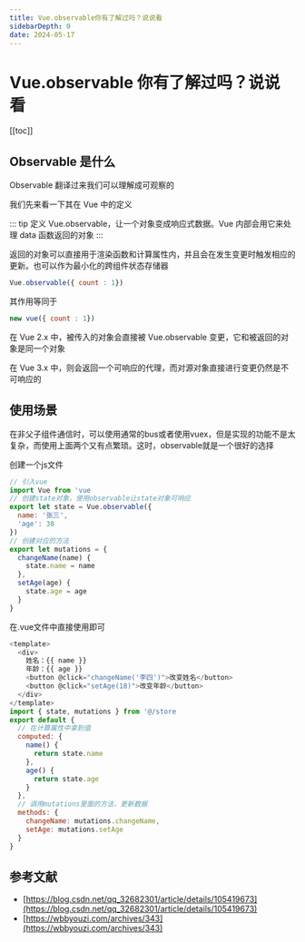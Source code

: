 ```yaml
---
title: Vue.observable你有了解过吗？说说看
sidebarDepth: 0
date: 2024-05-17
---
```


# Vue.observable 你有了解过吗？说说看

[[toc]]

## Observable 是什么

Observable 翻译过来我们可以理解成可观察的

我们先来看一下其在 Vue 中的定义

::: tip 定义
Vue.observable，让一个对象变成响应式数据。Vue 内部会用它来处理 data 函数返回的对象
:::

返回的对象可以直接用于渲染函数和计算属性内，并且会在发生变更时触发相应的更新。也可以作为最小化的跨组件状态存储器

```js
Vue.observable({ count : 1})
```

其作用等同于

```js
new vue({ count : 1})
```

在 Vue 2.x 中，被传入的对象会直接被 Vue.observable 变更，它和被返回的对象是同一个对象

在 Vue 3.x 中，则会返回一个可响应的代理，而对源对象直接进行变更仍然是不可响应的

## 使用场景

在非父子组件通信时，可以使用通常的bus或者使用vuex，但是实现的功能不是太复杂，而使用上面两个又有点繁琐。这时，observable就是一个很好的选择

创建一个js文件

```js
// 引入vue
import Vue from 'vue
// 创建state对象，使用observable让state对象可响应
export let state = Vue.observable({
  name: '张三',
  'age': 38
})
// 创建对应的方法
export let mutations = {
  changeName(name) {
    state.name = name
  },
  setAge(age) {
    state.age = age
  }
}
```

在.vue文件中直接使用即可

```js
<template>
  <div>
    姓名：{{ name }}
    年龄：{{ age }}
    <button @click="changeName('李四')">改变姓名</button>
    <button @click="setAge(18)">改变年龄</button>
  </div>
</template>
import { state, mutations } from '@/store
export default {
  // 在计算属性中拿到值
  computed: {
    name() {
      return state.name
    },
    age() {
      return state.age
    }
  },
  // 调用mutations里面的方法，更新数据
  methods: {
    changeName: mutations.changeName,
    setAge: mutations.setAge
  }
}
```

## 参考文献

- [https://blog.csdn.net/qq_32682301/article/details/105419673](https://blog.csdn.net/qq_32682301/article/details/105419673)
- [https://wbbyouzi.com/archives/343](https://wbbyouzi.com/archives/343)